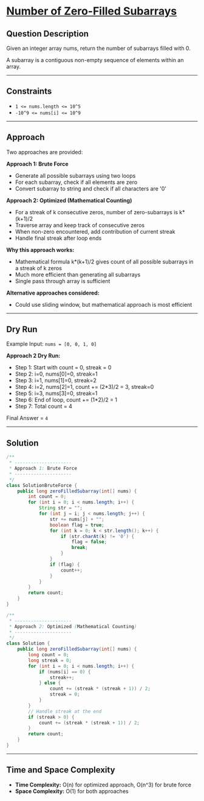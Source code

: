 # [Number of Zero-Filled Subarrays](https://leetcode.com/problems/number-of-zero-filled-subarrays/)

## Question Description
Given an integer array nums, return the number of subarrays filled with 0.

A subarray is a contiguous non-empty sequence of elements within an array.

---

## Constraints
- `1 <= nums.length <= 10^5`
- `-10^9 <= nums[i] <= 10^9`

---

## Approach
Two approaches are provided:

**Approach 1: Brute Force**
- Generate all possible subarrays using two loops
- For each subarray, check if all elements are zero
- Convert subarray to string and check if all characters are '0'

**Approach 2: Optimized (Mathematical Counting)**
- For a streak of k consecutive zeros, number of zero-subarrays is k*(k+1)/2
- Traverse array and keep track of consecutive zeros
- When non-zero encountered, add contribution of current streak
- Handle final streak after loop ends

**Why this approach works:**
- Mathematical formula k*(k+1)/2 gives count of all possible subarrays in a streak of k zeros
- Much more efficient than generating all subarrays
- Single pass through array is sufficient

**Alternative approaches considered:**
- Could use sliding window, but mathematical approach is most efficient

---

## Dry Run
Example Input: `nums = [0, 0, 1, 0]`

**Approach 2 Dry Run:**
- Step 1: Start with count = 0, streak = 0
- Step 2: i=0, nums[0]=0, streak=1
- Step 3: i=1, nums[1]=0, streak=2
- Step 4: i=2, nums[2]=1, count += (2*3)/2 = 3, streak=0
- Step 5: i=3, nums[3]=0, streak=1
- Step 6: End of loop, count += (1*2)/2 = 1
- Step 7: Total count = 4

Final Answer = `4`

---

## Solution
```java
/**
 * ---------------------
 * Approach 1: Brute Force
 * ---------------------
 */
class SolutionBruteForce {
    public long zeroFilledSubarray(int[] nums) {
        int count = 0;
        for (int i = 0; i < nums.length; i++) {
            String str = "";
            for (int j = i; j < nums.length; j++) {
                str += nums[j] + "";
                boolean flag = true;
                for (int k = 0; k < str.length(); k++) {
                    if (str.charAt(k) != '0') {
                        flag = false;
                        break;
                    }
                }
                if (flag) {
                    count++;
                }
            }
        }
        return count;
    }
}

/**
 * ---------------------
 * Approach 2: Optimized (Mathematical Counting)
 * ---------------------
 */
class Solution {
    public long zeroFilledSubarray(int[] nums) {
        long count = 0;
        long streak = 0;
        for (int i = 0; i < nums.length; i++) {
            if (nums[i] == 0) {
                streak++;
            } else {
                count += (streak * (streak + 1)) / 2;
                streak = 0;
            }
        }
        // Handle streak at the end
        if (streak > 0) {
            count += (streak * (streak + 1)) / 2;
        }
        return count;
    }
}
```

---

## Time and Space Complexity
- **Time Complexity:** O(n) for optimized approach, O(n^3) for brute force
- **Space Complexity:** O(1) for both approaches